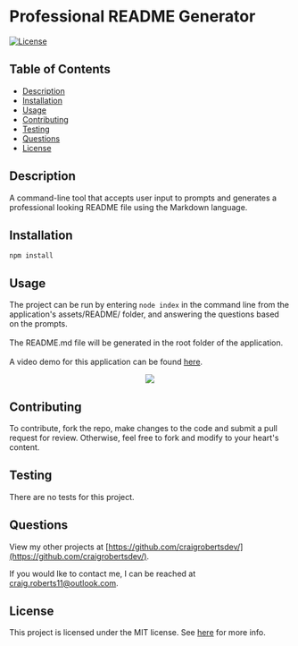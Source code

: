 # Professional README Generator
  [![License](https://img.shields.io/badge/License-MIT-yellow.svg)](https://opensource.org/licenses/MIT)
  
  ## Table of Contents
  - [Description](#description)
  - [Installation](#installation)
  - [Usage](#usage)
  - [Contributing](#contributing)
  - [Testing](#testing)
  - [Questions](#questions)
  - [License](#license)
  
  ## Description
  A command-line tool that accepts user input to prompts and generates a professional looking README file using the Markdown language.
  
  ## Installation
  `npm install`
  
  ## Usage
  The project can be run by entering `node index` in the command line from the application's assets/README/ folder, and answering the questions based on the prompts.<br><br>The README.md file will be generated in the root folder of the application.<br><br>A video demo for this application can be found [here](https://drive.google.com/file/d/1ZAS_jlkTZGBhzLhFeJJbjvfthNnJuVS9/view).
  
  <p align="center">
  <img src="https://github.com/craigrobertsdev/README-Generator/blob/main/assets/images/screenshot.jpg">
  </p>

  ## Contributing
  To contribute, fork the repo, make changes to the code and submit a pull request for review. Otherwise, feel free to fork and modify to your heart's content.
  
  ## Testing
  There are no tests for this project.
  
  ## Questions
  View my other projects at [https://github.com/craigrobertsdev/](https://github.com/craigrobertsdev/).

  If you would lke to contact me, I can be reached at [craig.roberts11@outlook.com](mailto:craig.roberts11@outlook.com).
  
  ## License
  
  This project is licensed under the MIT license. See [here](https://opensource.org/licenses/MIT) for more info.

